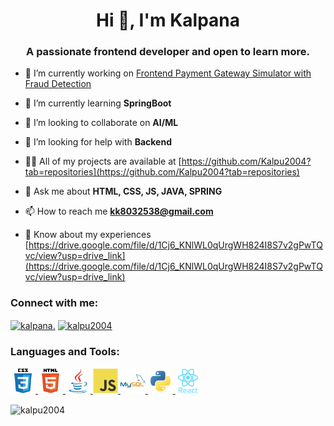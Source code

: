 <h1 align="center">Hi 👋, I'm Kalpana</h1>
<h3 align="center">A passionate frontend developer and open to learn more.</h3>

- 🔭 I’m currently working on [Frontend Payment Gateway Simulator with Fraud Detection](https://github.com/Kalpu2004/FraudDetection)

- 🌱 I’m currently learning **SpringBoot**

- 👯 I’m looking to collaborate on **AI/ML**

- 🤝 I’m looking for help with **Backend**

- 👨‍💻 All of my projects are available at [https://github.com/Kalpu2004?tab=repositories](https://github.com/Kalpu2004?tab=repositories)

- 💬 Ask me about **HTML, CSS, JS, JAVA, SPRING**

- 📫 How to reach me **kk8032538@gmail.com**

- 📄 Know about my experiences [https://drive.google.com/file/d/1Cj6_KNlWL0qUrgWH824I8S7v2gPwTQvc/view?usp=drive_link](https://drive.google.com/file/d/1Cj6_KNlWL0qUrgWH824I8S7v2gPwTQvc/view?usp=drive_link)

<h3 align="left">Connect with me:</h3>
<p align="left">
<a href="https://linkedin.com/in/kalpana." target="blank"><img align="center" src="https://raw.githubusercontent.com/rahuldkjain/github-profile-readme-generator/master/src/images/icons/Social/linked-in-alt.svg" alt="kalpana." height="30" width="40" /></a>
<a href="https://www.leetcode.com/kalpu2004" target="blank"><img align="center" src="https://raw.githubusercontent.com/rahuldkjain/github-profile-readme-generator/master/src/images/icons/Social/leet-code.svg" alt="kalpu2004" height="30" width="40" /></a>
</p>

<h3 align="left">Languages and Tools:</h3>
<p align="left"> <a href="https://www.w3schools.com/css/" target="_blank" rel="noreferrer"> <img src="https://raw.githubusercontent.com/devicons/devicon/master/icons/css3/css3-original-wordmark.svg" alt="css3" width="40" height="40"/> </a> <a href="https://www.w3.org/html/" target="_blank" rel="noreferrer"> <img src="https://raw.githubusercontent.com/devicons/devicon/master/icons/html5/html5-original-wordmark.svg" alt="html5" width="40" height="40"/> </a> <a href="https://www.java.com" target="_blank" rel="noreferrer"> <img src="https://raw.githubusercontent.com/devicons/devicon/master/icons/java/java-original.svg" alt="java" width="40" height="40"/> </a> <a href="https://developer.mozilla.org/en-US/docs/Web/JavaScript" target="_blank" rel="noreferrer"> <img src="https://raw.githubusercontent.com/devicons/devicon/master/icons/javascript/javascript-original.svg" alt="javascript" width="40" height="40"/> </a> <a href="https://www.mysql.com/" target="_blank" rel="noreferrer"> <img src="https://raw.githubusercontent.com/devicons/devicon/master/icons/mysql/mysql-original-wordmark.svg" alt="mysql" width="40" height="40"/> </a> <a href="https://www.python.org" target="_blank" rel="noreferrer"> <img src="https://raw.githubusercontent.com/devicons/devicon/master/icons/python/python-original.svg" alt="python" width="40" height="40"/> </a> <a href="https://reactjs.org/" target="_blank" rel="noreferrer"> <img src="https://raw.githubusercontent.com/devicons/devicon/master/icons/react/react-original-wordmark.svg" alt="react" width="40" height="40"/> </a> </p>

<p><img align="center" src="https://github-readme-stats.vercel.app/api/top-langs?username=kalpu2004&show_icons=true&locale=en&layout=compact" alt="kalpu2004" /></p>
